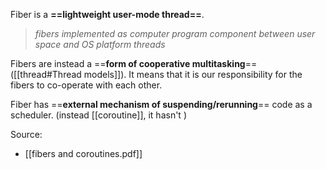 Fiber is a **==lightweight user-mode thread==**.

> *fibers implemented as computer program component between user space and OS platform threads*

Fibers are instead a ==**form of cooperative multitasking**== ([[thread#Thread models]]). It means that it is our responsibility for the fibers to co-operate with each other.

Fiber has ==**external mechanism of suspending/rerunning**== code as a scheduler.
(instead [[coroutine]], it hasn't )

Source:
- [[fibers and coroutines.pdf]]